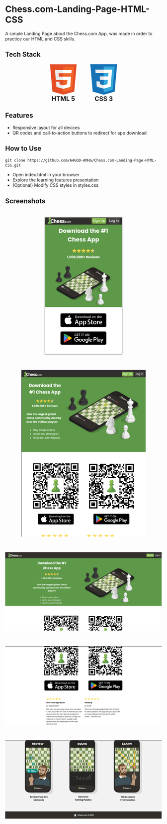 # Chess.com-Landing-Page-HTML-CSS

A simple Landing Page about the Chess.com App, was made in order to practice our HTML and CSS skills.

## Tech Stack

<div align="center" style="display: flex; justify-content: center; gap: 30px;">
  <div style="display: flex; flex-direction: column;">
    <img style="width: 100px;" src="https://raw.githubusercontent.com/A4GOD-AMHG/Utils-for-repos/refs/heads/main/icons/html5/html5-original.svg" alt="html5"/>
    <span style="font-size: 20px; font-weight: bold">HTML 5</span>
  </div>
  <div style="display: flex; flex-direction: column;">
    <img style="width: 100px;" src="https://raw.githubusercontent.com/A4GOD-AMHG/Utils-for-repos/refs/heads/main/icons/css3/css3-original.svg" alt="css3"/>
    <span style="font-size: 20px; font-weight: bold">CSS 3</span>
  </div>
</div>

## Features

- Responsive layout for all devices
- QR codes and call-to-action buttons to redirect for app download

## How to Use

```
git clone https://github.com/A4GOD-AMHG/Chess.com-Landing-Page-HTML-CSS.git
```

- Open index.html in your browser
- Explore the learning features presentation
- (Optional) Modify CSS styles in styles.css

## Screenshots

<div align="center" style="display: flex; justify-content: center; gap: 30px; flex-wrap: wrap; margin: 30px 0;">
  <img src="./screenshots/mobile.png" alt="Mobile" style="width: 250px; margin: 10px;"/>
  <img src="./screenshots/ipad.png" alt="iPad" style="width: 400px; margin: 10px;"/>
  <img src="./screenshots/desktop.png" alt="Desktop" style="width: 600px; margin: 10px; max-width: 100%;"/>
  <img src="./screenshots/desktop2.png" alt="Desktop" style="width: 600px; margin: 10px; max-width: 100%;"/>
  <img src="./screenshots/desktop3.png" alt="Desktop" style="width: 600px; margin: 10px; max-width: 100%;"/>
</div>

